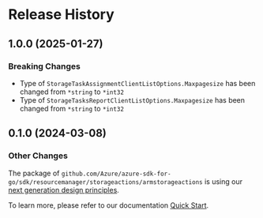 # Release History

## 1.0.0 (2025-01-27)
### Breaking Changes

- Type of `StorageTaskAssignmentClientListOptions.Maxpagesize` has been changed from `*string` to `*int32`
- Type of `StorageTasksReportClientListOptions.Maxpagesize` has been changed from `*string` to `*int32`


## 0.1.0 (2024-03-08)
### Other Changes

The package of `github.com/Azure/azure-sdk-for-go/sdk/resourcemanager/storageactions/armstorageactions` is using our [next generation design principles](https://azure.github.io/azure-sdk/general_introduction.html).

To learn more, please refer to our documentation [Quick Start](https://aka.ms/azsdk/go/mgmt).